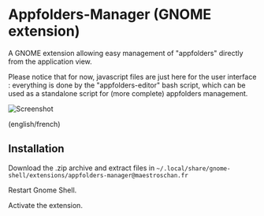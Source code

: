 # Appfolders-Manager (GNOME extension)
A GNOME extension allowing easy management of "appfolders" directly from the application view.

Please notice that for now, javascript files are just here for the user interface : everything is done by the "appfolders-editor" bash script, which can be used as a standalone script for (more complete) appfolders management.

![Screenshot](http://i.imgur.com/Xe5Cgvl.png)

(english/french)

## Installation

Download the .zip archive and extract files in `~/.local/share/gnome-shell/extensions/appfolders-manager@maestroschan.fr`

Restart Gnome Shell.

Activate the extension.
